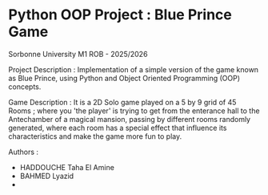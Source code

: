 # Python OOP Project : Blue Prince Game
Sorbonne University
M1 ROB - 2025/2026

Project Description :
  Implementation of a simple version of the game known as Blue Prince,
  using Python and Object Oriented Programming (OOP) concepts.

Game Description :
  It is a 2D Solo game played on a 5 by 9 grid of 45 Rooms ; where you 'the player'
  is trying to get from the enterance hall to the Antechamber of a magical mansion,
  passing by different rooms randomly generated, where each room has a special effect
  that influence its characteristics and make the game more fun to play.

Authors :
- HADDOUCHE Taha El Amine
- BAHMED Lyazid
-
